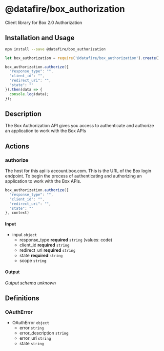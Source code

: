 # @datafire/box_authorization

Client library for Box 2.0 Authorization

## Installation and Usage
```bash
npm install --save @datafire/box_authorization
```
```js
let box_authorization = require('@datafire/box_authorization').create();

box_authorization.authorize({
  "response_type": "",
  "client_id": "",
  "redirect_uri": "",
  "state": ""
}).then(data => {
  console.log(data);
});
```

## Description

The Box Authorization API gives you access to authenticate and authorize an application to work with the Box APIs

## Actions

### authorize
The host for this api is account.box.com. This is the URL of the Box login endpoint. To begin the process of authenticating and authorizing an application to work with the Box APIs.


```js
box_authorization.authorize({
  "response_type": "",
  "client_id": "",
  "redirect_uri": "",
  "state": ""
}, context)
```

#### Input
* input `object`
  * response_type **required** `string` (values: code)
  * client_id **required** `string`
  * redirect_uri **required** `string`
  * state **required** `string`
  * scope `string`

#### Output
*Output schema unknown*



## Definitions

### OAuthError
* OAuthError `object`
  * error `string`
  * error_description `string`
  * error_uri `string`
  * state `string`


